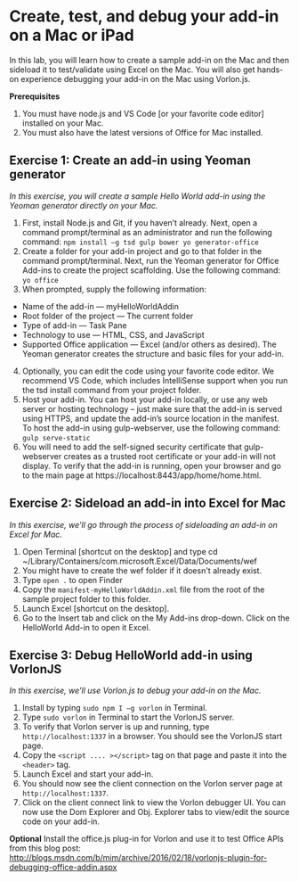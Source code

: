 # Create, test, and debug your add-in on a Mac or iPad
In this lab, you will learn how to create a sample add-in on the Mac and then sideload it to test/validate using Excel on the Mac. You will also get hands-on experience debugging your add-in on the Mac using Vorlon.js.

**Prerequisites**

1. You must have node.js and VS Code [or your favorite code editor] installed on your Mac.
2. You must also have the latest versions of Office for Mac installed.

## Exercise 1: Create an add-in using Yeoman generator
*In this exercise, you will create a sample Hello World add-in using the Yeoman generator directly on your Mac.*

1. First, install Node.js and Git, if you haven’t already. Next, open a command prompt/terminal as an administrator and run the following command: `npm install –g tsd gulp bower yo generator-office`
2. Create a folder for your add-in project and go to that folder in the command prompt/terminal. Next, run the Yeoman generator for Office Add-ins to create the project scaffolding. Use the following command: `yo office`
3. When prompted, supply the following information:
  * Name of the add-in — myHelloWorldAddin
  * Root folder of the project — The current folder
  * Type of add-in — Task Pane
  * Technology to use — HTML, CSS, and JavaScript
  * Supported Office application — Excel (and/or others as desired). The Yeoman generator creates the structure and basic files for your add-in.
4. Optionally, you can edit the code using your favorite code editor. We recommend VS Code, which includes IntelliSense support when you run the tsd install command from your project folder.
5. Host your add-in. You can host your add-in locally, or use any web server or hosting technology – just make sure that the add-in is served using HTTPS, and update the add-in’s source location in the manifest. To host the add-in using gulp-webserver, use the following command: `gulp serve-static`
6. You will need to add the self-signed security certificate that gulp-webserver creates as a trusted root certificate or your add-in will not display. To verify that the add-in is running, open your browser and go to the main page at https://localhost:8443/app/home/home.html. 

## Exercise 2: Sideload an add-in into Excel for Mac
*In this exercise, we'll go through the process of sideloading an add-in on Excel for Mac.*

1. Open Terminal [shortcut on the desktop] and type 
    cd ~/Library/Containers/com.microsoft.Excel/Data/Documents/wef
2. You might have to create the wef folder if it doesn't already exist.
3. Type `open .` to open Finder
4. Copy the `manifest-myHelloWorldAddin.xml` file from the root of the sample project folder to this folder.
5. Launch Excel [shortcut on the desktop].
6. Go to the Insert tab and click on the My Add-ins drop-down. Click on the HelloWorld Add-in to open it Excel.

## Exercise 3: Debug HelloWorld add-in using VorlonJS
*In this exercise, we'll use Vorlon.js to debug your add-in on the Mac.*

1. Install by typing `sudo npm I –g vorlon` in Terminal.
2. Type `sudo vorlon` in Terminal to start the VorlonJS server.
3. To verify that Vorlon server is up and running, type `http://localhost:1337` in a browser. You should see the VorlonJS start page.
4. Copy the `<script .... ></script>` tag on that page and paste it into the `<header>` tag. 
5. Launch Excel and start your add-in.
6. You should now see the client connection on the Vorlon server page at `http://localhost:1337`.
7. Click on the client connect link to view the Vorlon debugger UI. You can now use the Dom Explorer and Obj. Explorer tabs to view/edit the source code on your add-in.

**Optional**
Install the office.js plug-in for Vorlon and use it to test Office APIs from this blog post: http://blogs.msdn.com/b/mim/archive/2016/02/18/vorlonjs-plugin-for-debugging-office-addin.aspx




